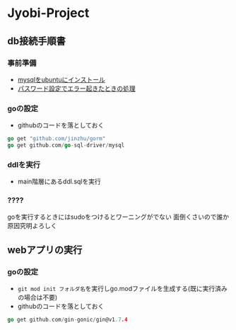 # Jyobi-Project

## db接続手順書
### 事前準備
- [mysqlをubuntuにインストール](https://learn.microsoft.com/ja-jp/windows/wsl/tutorials/wsl-databasem, "公式ドキュメント")
- [パスワード設定でエラー起きたときの処理](https://exerror.com/failed-error-set-password-has-no-significance-for-user-rootlocalhost-as-the-authentication-method-used-doesnt-store-authentication-data-in-the-mysql-server/, "エラー時の参考")

### goの設定
- githubのコードを落としておく
```go
go get "github.com/jinzhu/gorm"
go get github.com/go-sql-driver/mysql
```
### ddlを実行
- main階層にあるddl.sqlを実行

### ????
goを実行するときにはsudoをつけるとワーニングがでない
面倒くさいので誰か原因究明よろしく

## webアプリの実行

### goの設定
- `git mod init フォルダ名`を実行しgo.modファイルを生成する(既に実行済みの場合は不要)
- githubのコードを落としておく
```GO
go get github.com/gin-gonic/gin@v1.7.4
```
